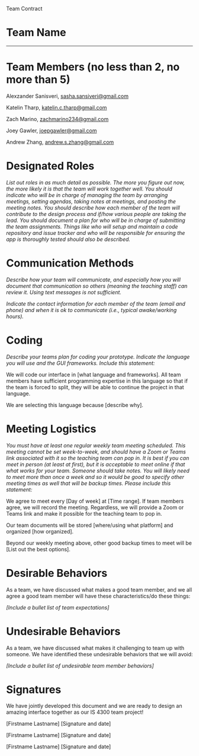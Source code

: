 Team Contract

# Team Name

________

# Team Members (no less than 2, no more than 5)

Alexzander Sanisveri, <sasha.sansiveri@gmail.com>

Katelin Tharp, <katelin.c.tharp@gmail.com>

Zach Marino, <zachmarino234@gmail.com>

Joey Gawler, <joepgawler@gmail.com>

Andrew Zhang, <andrew.s.zhang@gmail.com>

# Designated Roles

_List out roles in as much detail as possible. The more you figure out now, the more likely it is that the team will work together well. You should indicate who will be in charge of managing the team by arranging meetings, setting agendas, taking notes at meetings, and posting the meeting notes. You should describe how each member of the team will contribute to the design process and if/how various people are taking the lead. You should document a plan for who will be in charge of submitting the team assignments. Things like who will setup and maintain a code repository and issue tracker and who will be responsible for ensuring the app is thoroughly tested should also be described._

# Communication Methods

_Describe how your team will communicate, and especially how you will document that communication so others (meaning the teaching staff) can review it. Using text messages is not sufficient._

_Indicate the contact information for each member of the team (email and phone) and when it is ok to communicate (i.e., typical awake/working hours)._

# Coding

_Describe your teams plan for coding your prototype. Indicate the language you will use and the GUI frameworks. Include this statement:_

We will code our interface in \[what language and frameworks\]. All team members have sufficient programming expertise in this language so that if the team is forced to split, they will be able to continue the project in that language.

We are selecting this language because \[describe why\].

# Meeting Logistics

_You must have at least one regular weekly team meeting scheduled. This meeting cannot be set week-to-week, and should have a Zoom or Teams link associated with it so the teaching team can pop in. It is best if you can meet in person (at least at first), but it is acceptable to meet online if that what works for your team. Someone should take notes. You will likely need to meet more than once a week and so it would be good to specify other meeting times as well that will be backup times. Please include this statement:_

We agree to meet every \[Day of week\] at \[Time range\]. If team members agree, we will record the meeting. Regardless, we will provide a Zoom or Teams link and make it possible for the teaching team to pop in.

Our team documents will be stored \[where/using what platform\] and organized \[how organized\].

Beyond our weekly meeting above, other good backup times to meet will be \[List out the best options\].

# Desirable Behaviors

As a team, we have discussed what makes a good team member, and we all agree a good team member will have these characteristics/do these things:

_\[Include a bullet list of team expectations\]_

# Undesirable Behaviors

As a team, we have discussed what makes it challenging to team up with someone. We have identified these undesirable behaviors that we will avoid:

_\[Include a bullet list of undesirable team member behaviors\]_

# Signatures

We have jointly developed this document and we are ready to design an amazing interface together as our IS 4300 team project!

\[Firstname Lastname\] \[Signature and date\]

\[Firstname Lastname\] \[Signature and date\]

\[Firstname Lastname\] \[Signature and date\]